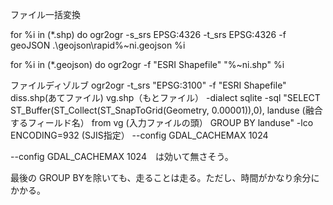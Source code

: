 ファイル一括変換

for %i in (*.shp) do ogr2ogr -s_srs EPSG:4326 -t_srs EPSG:4326 -f geoJSON .\geojson\rapid%~ni.geojson %i

for %i in (*.geojson) do ogr2ogr -f "ESRI Shapefile" "%~ni.shp" %i

ファイルディゾルブ
ogr2ogr -t_srs "EPSG:3100" -f "ESRI Shapefile" diss.shp(あてファイル) vg.shp（もとファイル） -dialect sqlite -sql "SELECT ST_Buffer(ST_Collect(ST_SnapToGrid(Geometry, 0.00001)),0), landuse (融合するフィールド名） from vg (入力ファイルの頭） GROUP BY landuse" -lco ENCODING=932 (SJIS指定） --config GDAL_CACHEMAX 1024

--config GDAL_CACHEMAX 1024　は効いて無さそう。

最後の GROUP BYを除いても、走ることは走る。ただし、時間がかなり余分にかかる。
